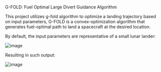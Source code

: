 G-FOLD: Fuel Optimal Large Divert Guidance Algorithm

This project utilizes g-fold algorithm to optimize a landing trajectory based on input parameters, G-FOLD is a convex-optimization algorithm that generates fuel-optimal path to land a spacecraft at the desired location.

By default, the input parameters are representative of a small lunar lander:

![image](https://github.com/user-attachments/assets/0aea9965-05dd-4318-9c62-1213a23ed0e1)

Resulting in such output:

![image](https://github.com/user-attachments/assets/9fc61578-e980-42a5-8f01-7704afa3de8e)

